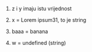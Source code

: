 
1. 
    z i y imaju istu vrijednost
    

2.
    x = Lorem ipsum31, to je string

3.
    baaa = banana

4.
    w = undefined (string)
